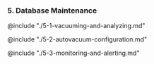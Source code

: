 ### 5. Database Maintenance

@include "./5-1-vacuuming-and-analyzing.md"

@include "./5-2-autovacuum-configuration.md"

@include "./5-3-monitoring-and-alerting.md"
